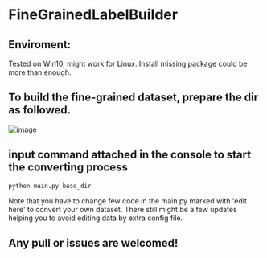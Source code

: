 # FineGrainedLabelBuilder

## Enviroment:

Tested on Win10, might work for Linux.
Install missing package could be more than enough. 

 
## To build the fine-grained dataset, prepare the dir as followed.

![image](https://user-images.githubusercontent.com/48676611/138624221-a95830f5-68a3-4e81-aee4-8a8e72eaac48.png)

## input command attached in the console to start the converting process

`python main.py base_dir`

Note that you have to change few code in the main.py marked with 'edit here' to convert your own dataset. There still might be a few updates helping you to avoid editing data by extra config file. 

## Any pull or issues are welcomed!

